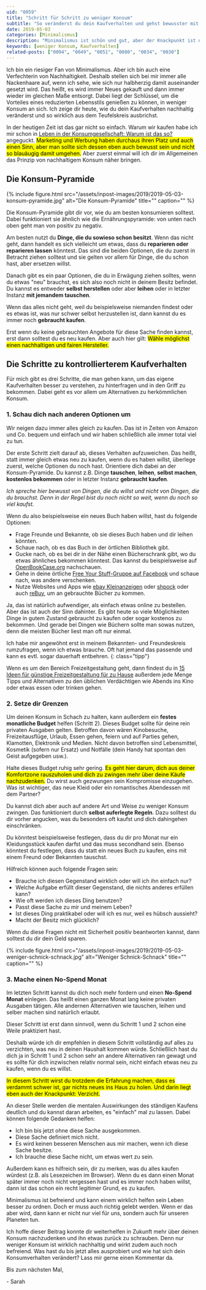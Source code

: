 ```yaml
---
uid: "0059"
title: "Schritt für Schritt zu weniger Konsum"
subtitle: "So veränderst du dein Kaufverhalten und gehst bewusster mit Besitz um"
date: 2019-05-03
categories: [Minimalismus]
description: "Minimalismus ist schön und gut, aber der Knackpunkt ist die Veränderung des Kaufverhaltens und damit weniger Konsum an sich."
keywords: [weniger Konsum, Kaufverhalten]
related-posts: ["0094", "0049", "0051", "0080", "0034", "0030"]
---
```

Ich bin ein riesiger Fan von Minimalismus. Aber ich bin auch eine Verfechterin von Nachhaltigkeit. Deshalb stellen sich bei mir immer alle Nackenhaare auf, wenn ich sehe, wie sich nur halbherzig damit auseinander gesetzt wird. Das heißt, es wird immer Neues gekauft und dann immer wieder im gleichen Maße entsorgt. Dabei liegt der Schlüssel, um die Vorteiles eines reduzierten Lebensstils genießen zu können, in weniger Konsum an sich. Ich zeige dir heute, wie du dein Kaufverhalten nachhaltig veränderst und so wirklich aus dem Teufelskreis ausbrichst.
<!--more-->

In der heutigen Zeit ist das gar nicht so einfach. Warum wir kaufen habe ich mir schon in [Leben in der Konsum­gesellschaft: Warum ist das so?](/blog/leben-in-der-konsumgesellschaft/) angeguckt. <mark>Marketing und Werbung haben durchaus ihren Platz und auch einen Sinn, aber man sollte sich dessen eben auch bewusst sein und nicht so blauäugig damit umgehen.</mark> Aber zuerst einmal will ich dir im Allgemeinen das Prinzip von nachhaltigem Konsum näher bringen.

## Die Konsum-Pyramide
{% include figure.html src="/assets/inpost-images/2019/2019-05-03-konsum-pyramide.jpg" alt="Die Konsum-Pyramide" title="" caption="" %}

Die Konsum-Pyramide gibt dir vor, wie du am besten konsumieren solltest. Dabei funktioniert sie ähnlich wie die Ernährungspyramide: von unten nach oben geht man von positiv zu negativ.

Am besten nutzt du **Dinge, die du sowieso schon besitzt**. Wenn das nicht geht, dann handelt es sich vielleicht um etwas, dass du **reparieren oder reparieren lassen** könntest. Das sind die beiden Optionen, die du zuerst in Betracht ziehen solltest und sie gelten vor allem für Dinge, die du schon hast, aber ersetzen willst.

Danach gibt es ein paar Optionen, die du in Erwägung ziehen solltes, wenn du etwas "neu" brauchst, es sich also noch nicht in deinem Besitz befindet. Du kannst es entweder **selbst herstellen** oder aber **leihen** oder in letzter Instanz **mit jemandem tauschen**.

Wenn das alles nicht geht, weil du beispielsweise niemanden findest oder es etwas ist, was nur schwer selbst herzustellen ist, dann kannst du es immer noch **gebraucht kaufen**.

Erst wenn du keine gebrauchten Angebote für diese Sache finden kannst, erst dann solltest du es neu kaufen. Aber auch hier gilt: <mark>Wähle möglichst einen nachhaltigen und fairen Hersteller.</mark>

## Die Schritte zu kontrollierterem Kaufverhalten
Für mich gibt es drei Schritte, die man gehen kann, um das eigene Kaufverhalten besser zu verstehen, zu hinterfragen und in den Griff zu bekommen. Dabei geht es vor allem um Alternativen zu herkömmlichen Konsum.

### 1. Schau dich nach anderen Optionen um
Wir neigen dazu immer alles gleich zu kaufen. Das ist in Zeiten von Amazon und Co. bequem und einfach und wir haben schließlich alle immer total viel zu tun.

Der erste Schritt zielt darauf ab, dieses Verhalten aufzuweichen. Das heißt, statt immer gleich etwas neu zu kaufen, wenn du es haben willst, überlege zuerst, welche Optionen du noch hast. Orientiere dich dabei an der Konsum-Pyramide. Du kannst z.B. Dinge **tauschen**, **leihen**, **selbst machen**, **kostenlos bekommen** oder in letzter Instanz **gebraucht kaufen**.

_Ich spreche hier bewusst von Dingen, die du willst und nicht von Dingen, die du brauchst. Denn in der Regel bist du noch nicht so weit, wenn du noch so viel kaufst._

Wenn du also beispielsweise ein neues Buch haben willst, hast du folgende Optionen:
- Frage Freunde und Bekannte, ob sie dieses Buch haben und dir leihen könnten.
- Schaue nach, ob es das Buch in der örtlichen Bibliothek gibt.
- Gucke nach, ob es bei dir in der Nähe einen Bücherschrank gibt, wo du etwas ähnliches bekommen könntest. Das kannst du beispielsweise auf [OpenBookCase.org](https://openbookcase.org/map) nachschauen.
- Gehe in deine örtliche [Free Your Stuff-Gruppe auf Facebook](https://www.facebook.com/search/top/?q=free%20your%20stuff&epa=SEARCH_BOX) und schaue nach, was andere verschenken.
- Nutze Websites und Apps wie [ebay Kleinanzeigen](https://www.ebay-kleinanzeigen.de) oder [shpock](https://www.shpock.com/de-de) oder auch [reBuy](https://www.rebuy.de/), um an gebrauchte Bücher zu kommen.

Ja, das ist natürlich aufwendiger, als einfach etwas online zu bestellen. Aber das ist auch der Sinn dahinter. Es gibt heute so viele Möglichkeiten Dinge in gutem Zustand gebraucht zu kaufen oder sogar kostenos zu bekommen. Und gerade bei Dingen wie Büchern sollte man sowas nutzen, denn die meisten Bücher liest man oft nur einmal.

Ich habe mir angewöhnt erst in meinem Bekannten- und Freundeskreis rumzufragen, wenn ich etwas brauche. Oft hat jemand das passende und kann es evtl. sogar dauerhaft entbehren.
{: class="tipp"}

Wenn es um den Bereich Freizeitgestaltung geht, dann findest du in [15 Ideen für günstige Freizeit­gestaltung für zu Hause](/blog/15-ideen-fuer-guenstige-freizeitgestaltung-fuer-zu-hause/) außerdem jede Menge Tipps und Alternativen zu den üblichen Verdächtigen wie Abends ins Kino oder etwas essen oder trinken gehen.

### 2. Setze dir Grenzen
Um deinen Konsum in Schach zu halten, kann außerdem ein **festes monatliche Budget** helfen (Schritt 2). Dieses Budget sollte für deine rein privaten Ausgaben gelten. Betroffen davon wären Kinobesuche, Freizeitausflüge, Urlaub, Essen gehen, feiern und auf Parties gehen, Klamotten, Elektronik und Medien. Nicht davon betroffen sind Lebensmittel, Kosmetik (sofern nur Ersatz) und Notfälle (dein Handy hat spontan den Geist aufgegeben usw.).

Halte dieses Budget ruhig sehr gering. <mark>Es geht hier darum, dich aus deiner Komfortzone rauszuholen und dich zu zwingen mehr über deine Käufe nachzudenken.</mark> Du wirst auch gezwungen sein Kompromisse einzugehen. Was ist wichtiger, das neue Kleid oder ein romantisches Abendessen mit dem Partner?

Du kannst dich aber auch auf andere Art und Weise zu weniger Konsum zwingen. Das funktioniert durch **selbst auferlegte Regeln**. Dazu solltest du dir vorher angucken, was du besonders oft kaufst und dich dahingehen einschränken.

Du könntest beispielsweise festlegen, dass du dir pro Monat nur ein Kleidungsstück kaufen darfst und das muss secondhand sein. Ebenso könntest du festlegen, dass du statt ein neues Buch zu kaufen, eins mit einem Freund oder Bekannten tauschst.

Hilfreich können auch folgende Fragen sein:
- Brauche ich diesen Gegenstand wirklich oder will ich ihn einfach nur?
- Welche Aufgabe erfüllt dieser Gegenstand, die nichts anderes erfüllen kann?
- Wie oft werden ich dieses Ding benutzen?
- Passt diese Sache zu mir und meinem Leben?
- Ist dieses Ding praktikabel oder will ich es nur, weil es hübsch aussieht?
- Macht der Besitz mich glücklich?

Wenn du diese Fragen nicht mit Sicherheit positiv beantworten kannst, dann solltest du dir dein Geld sparen.

{% include figure.html src="/assets/inpost-images/2019/2019-05-03-weniger-schnick-schnack.jpg" alt="Weniger Schnick-Schnack" title="" caption="" %}

### 3. Mache einen No-Spend Monat
Im letzten Schritt kannst du dich noch mehr fordern und einen **No-Spend Monat** einlegen. Das heißt einen ganzen Monat lang keine privaten Ausgaben tätigen. Alle andernen Alternativen wie tauschen, leihen und selber machen sind natürlich erlaubt.

Dieser Schritt ist erst dann sinnvoll, wenn du Schritt 1 und 2 schon eine Weile praktiziert hast.

Deshalb würde ich dir empfehlen in diesem Schritt vollständig auf alles zu verzichten, was neu in deinen Haushalt kommen würde. Schließlich hast du dich ja in Schritt 1 und 2 schon sehr an andere Alternativen ran gewagt und es sollte für dich inzwischen relativ normal sein, nicht einfach etwas neu zu kaufen, wenn du es willst.

<mark>In diesem Schritt wirst du trotzdem die Erfahrung machen, dass es verdammt schwer ist, gar nichts neues ins Haus zu holen. Und darin liegt eben auch der Knackpunkt: Verzicht.</mark>

An dieser Stelle werden die mentalen Auswirkungen des ständigen Kaufens deutlich und du kannst daran arbeiten, es "einfach" mal zu lassen. Dabei können folgende Gedanken helfen:

- Ich bin bis jetzt ohne diese Sache ausgekommen.
- Diese Sache definiert mich nicht.
- Es wird keinen besseren Menschen aus mir machen, wenn ich diese Sache besitze.
- Ich brauche diese Sache nicht, um etwas wert zu sein.

Außerdem kann es hilfreich sein, dir zu merken, was du alles kaufen würdest (z.B. als Lesezeichen im Browser). Wenn du es dann einen Monat später immer noch nicht vergessen hast und es immer noch haben willst, dann ist das schon ein recht legitimer Grund, es zu kaufen.

Minimalismus ist befreiend und kann einem wirklich helfen sein Leben besser zu ordnen. Doch er muss auch richtig gelebt werden. Wenn er das aber wird, dann kann er nicht nur viel für uns, sondern auch für unseren Planeten tun.

Ich hoffe dieser Beitrag konnte dir weiterhelfen in Zukunft mehr über deinen Konsum nachzudenken und ihn etwas zurück zu schrauben. Denn nur weniger Konsum ist wirklich nachhaltig und wirkt zudem auch noch befreiend. Was hast du bis jetzt alles ausprobiert und wie hat sich dein Konsumverhalten verändert? Lass mir gerne einen Kommentar da.

Bis zum nächsten Mal,

\- Sarah
